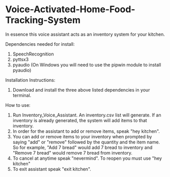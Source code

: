 # Voice-Activated-Home-Food-Tracking-System #
In essence this voice assistant acts as an inventory system for your kitchen.
 
Dependencies needed for install: 
1. SpeechRecognition 
2. pyttsx3
3. pyaudio (On Windows you will need to use the pipwin module to install pyaudio)

Installation Instructions:
1. Download and install the three above listed dependencies in your terminal.

How to use:
1. Run Inventory_Voice_Assistant. An inventory.csv list will generate. If an inventory is already generated, the system will add items to that inventory.
2. In order for the assistant to add or remove items, speak "hey kitchen".
3. You can add or remove items to your inventory when prompted by saying "add" or "remove" followed by the quantity and the item name. So for example, "Add 7 bread" would add 7 bread to inventory and "Remove 7 bread" would remove 7 bread from inventory.
4. To cancel at anytime speak "nevermind". To reopen you must use "hey kitchen"
5. To exit assistant speak "exit kitchen".
